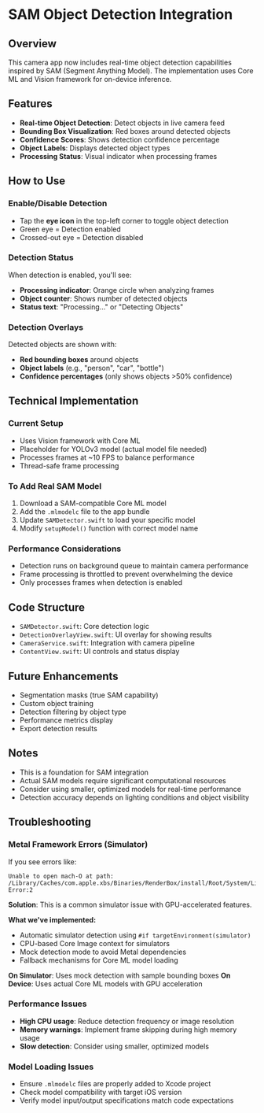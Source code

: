# SAM Object Detection Integration

## Overview
This camera app now includes real-time object detection capabilities inspired by SAM (Segment Anything Model). The implementation uses Core ML and Vision framework for on-device inference.

## Features
- **Real-time Object Detection**: Detect objects in live camera feed
- **Bounding Box Visualization**: Red boxes around detected objects
- **Confidence Scores**: Shows detection confidence percentage
- **Object Labels**: Displays detected object types
- **Processing Status**: Visual indicator when processing frames

## How to Use

### Enable/Disable Detection
- Tap the **eye icon** in the top-left corner to toggle object detection
- Green eye = Detection enabled
- Crossed-out eye = Detection disabled

### Detection Status
When detection is enabled, you'll see:
- **Processing indicator**: Orange circle when analyzing frames
- **Object counter**: Shows number of detected objects
- **Status text**: "Processing..." or "Detecting Objects"

### Detection Overlays
Detected objects are shown with:
- **Red bounding boxes** around objects
- **Object labels** (e.g., "person", "car", "bottle")
- **Confidence percentages** (only shows objects >50% confidence)

## Technical Implementation

### Current Setup
- Uses Vision framework with Core ML
- Placeholder for YOLOv3 model (actual model file needed)
- Processes frames at ~10 FPS to balance performance
- Thread-safe frame processing

### To Add Real SAM Model
1. Download a SAM-compatible Core ML model
2. Add the `.mlmodelc` file to the app bundle
3. Update `SAMDetector.swift` to load your specific model
4. Modify `setupModel()` function with correct model name

### Performance Considerations
- Detection runs on background queue to maintain camera performance
- Frame processing is throttled to prevent overwhelming the device
- Only processes frames when detection is enabled

## Code Structure
- `SAMDetector.swift`: Core detection logic
- `DetectionOverlayView.swift`: UI overlay for showing results
- `CameraService.swift`: Integration with camera pipeline
- `ContentView.swift`: UI controls and status display

## Future Enhancements
- Segmentation masks (true SAM capability)
- Custom object training
- Detection filtering by object type
- Performance metrics display
- Export detection results

## Notes
- This is a foundation for SAM integration
- Actual SAM models require significant computational resources
- Consider using smaller, optimized models for real-time performance
- Detection accuracy depends on lighting conditions and object visibility

## Troubleshooting

### Metal Framework Errors (Simulator)
If you see errors like:
```
Unable to open mach-O at path: /Library/Caches/com.apple.xbs/Binaries/RenderBox/install/Root/System/Library/PrivateFrameworks/RenderBox.framework/default.metallib Error:2
```

**Solution**: This is a common simulator issue with GPU-accelerated features.

**What we've implemented:**
- Automatic simulator detection using `#if targetEnvironment(simulator)`
- CPU-based Core Image context for simulators
- Mock detection mode to avoid Metal dependencies
- Fallback mechanisms for Core ML model loading

**On Simulator**: Uses mock detection with sample bounding boxes
**On Device**: Uses actual Core ML models with GPU acceleration

### Performance Issues
- **High CPU usage**: Reduce detection frequency or image resolution
- **Memory warnings**: Implement frame skipping during high memory usage
- **Slow detection**: Consider using smaller, optimized models

### Model Loading Issues
- Ensure `.mlmodelc` files are properly added to Xcode project
- Check model compatibility with target iOS version
- Verify model input/output specifications match code expectations
